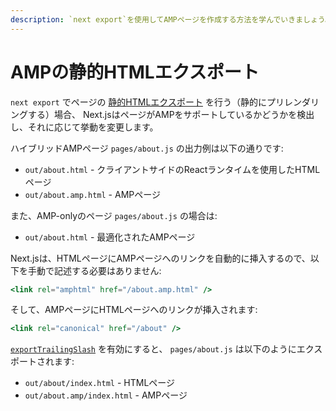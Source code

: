 ```yaml
---
description: `next export`を使用してAMPページを作成する方法を学んでいきましょう。
---
```


# AMPの静的HTMLエクスポート

 `next export` でページの [静的HTMLエクスポート](/docs/advanced-features/static-html-export.md) を行う（静的にプリレンダリングする）場合、 Next.jsはページがAMPをサポートしているかどうかを検出し、それに応じて挙動を変更します。

ハイブリッドAMPページ `pages/about.js` の出力例は以下の通りです:

- `out/about.html` - クライアントサイドのReactランタイムを使用したHTMLページ
- `out/about.amp.html` - AMPページ

また、AMP-onlyのページ `pages/about.js` の場合は:

- `out/about.html` - 最適化されたAMPページ

Next.jsは、HTMLページにAMPページへのリンクを自動的に挿入するので、以下を手動で記述する必要はありません:

```jsx
<link rel="amphtml" href="/about.amp.html" />
```

そして、AMPページにHTMLページへのリンクが挿入されます:

```jsx
<link rel="canonical" href="/about" />
```

[`exportTrailingSlash`](/docs/api-reference/next.config.js/exportPathMap.md#0cf7d6666b394c5d8d08a16a933e86ea) を有効にすると、 `pages/about.js` は以下のようにエクスポートされます:

- `out/about/index.html` - HTMLページ
- `out/about.amp/index.html` - AMPページ
